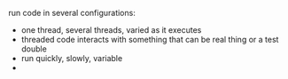 run code in several configurations:
- one thread, several threads, varied as it executes
- threaded code interacts with something that can be real thing or a test double
- run quickly, slowly, variable
- 